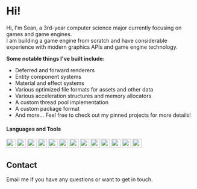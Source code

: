 # Hi!
Hi, I'm Sean, a 3rd-year computer science major currently focusing on games and game engines.  
I am building a game engine from scratch and have considerable experience with modern graphics APIs and game engine technology.

**Some notable things I've built include:**
- Deferred and forward renderers
- Entity component systems
- Material and effect systems
- Various optimized file formats for assets and other data
- Various acceleration structures and memory allocators
- A custom thread pool implementation
- A custom package format
- And more... Feel free to check out my pinned projects for more details!

#### Languages and Tools
<img src="https://upload.wikimedia.org/wikipedia/commons/thumb/1/18/C_Programming_Language.svg/217px-C_Programming_Language.svg.png" height="24"> <img src="https://upload.wikimedia.org/wikipedia/commons/thumb/1/18/ISO_C%2B%2B_Logo.svg/213px-ISO_C%2B%2B_Logo.svg.png" height="24">
<img src="https://upload.wikimedia.org/wikipedia/commons/thumb/0/0a/Python.svg/48px-Python.svg.png" height="24">
<img src="https://upload.wikimedia.org/wikipedia/commons/thumb/c/cf/Lua-Logo.svg/240px-Lua-Logo.svg.png" height="24">
<img src="https://upload.wikimedia.org/wikipedia/commons/thumb/1/13/Cmake.svg/240px-Cmake.svg.png" height="24">
<img src="https://upload.wikimedia.org/wikipedia/commons/thumb/9/9f/Vimlogo.svg/240px-Vimlogo.svg.png" height="24">
<img src="https://upload.wikimedia.org/wikipedia/commons/thumb/5/59/Visual_Studio_Icon_2019.svg/241px-Visual_Studio_Icon_2019.svg.png" height="24">
<img src="https://upload.wikimedia.org/wikipedia/commons/thumb/3/3f/Git_icon.svg/97px-Git_icon.svg.png" height="24">
<img src="https://upload.wikimedia.org/wikipedia/commons/thumb/0/0c/Blender_logo_no_text.svg/293px-Blender_logo_no_text.svg.png" height="24">
<img src="https://upload.wikimedia.org/wikipedia/commons/thumb/a/af/Adobe_Photoshop_CC_icon.svg/246px-Adobe_Photoshop_CC_icon.svg.png" height="24">
<img src="https://upload.wikimedia.org/wikipedia/commons/thumb/f/fb/Adobe_Illustrator_CC_icon.svg/246px-Adobe_Illustrator_CC_icon.svg.png" height="24">
<img src="https://upload.wikimedia.org/wikipedia/commons/thumb/b/b6/Adobe_Photoshop_Lightroom_CC_logo.svg/246px-Adobe_Photoshop_Lightroom_CC_logo.svg.png" height="24">
<img src="https://upload.wikimedia.org/wikipedia/commons/thumb/f/fe/Vulkan_logo.svg/320px-Vulkan_logo.svg.png" height="24">

## Contact
Email me if you have any questions or want to get in touch.
